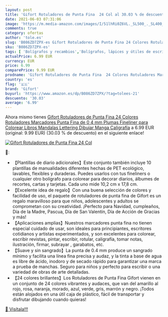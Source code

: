```yaml
---
layout: post
title: 'Gifort Rotuladores de Punta Fina  24 Col al 30.03 % de descuento'
date: 2021-06-03 07:31:06
image: 'https://m.media-amazon.com/images/I/51lhRi0Z6VL._SL500_._SL400_.jpg'
comments: true
category: ofertas
author: 'tole.es'
slug: 'B086ZD7ZPX-es Gifort Rotuladores de Punta Fina 24 Colores Rotuladores...'
sku: 'B086ZD7ZPX-es'
tags: [ 'Bolígrafos y recambios','Bolígrafos, lápices y útiles de escritura','Oficina y papelería','Rotuladores de punta fina','colorear','gifort','rotuladores', ]
actualPrice: 6.99 EUR
currency: EUR
price: 6.99
comparePrice: 9.99 EUR
prodname: 'Gifort Rotuladores de Punta Fina  24 Colores Rotuladores Marcadores Punta Fina de 0 4 mm  Plumas Fineliner para Colorear Libros Mandalas Lettering Dibujar Manga Caligrafía'
country: 'es'
flag: '🇪🇸'
brand: 'Gifort'
buyurl: 'https://www.amazon.es/dp/B086ZD7ZPX/?tag=tolees-21'
descuento: '30.03'
average: '6.99'
---
```


Ahora mismo tienes [Gifort Rotuladores de Punta Fina  24 Colores Rotuladores Marcadores Punta Fina de 0 4 mm  Plumas Fineliner para Colorear Libros Mandalas Lettering Dibujar Manga Caligrafía](https://www.amazon.es/dp/B086ZD7ZPX/?tag=tolees-21) a 6.99 EUR (original: 9.99 EUR) (30.03 %  de descuento) en el siguiente enlace!

[![Gifort Rotuladores de Punta Fina  24 Col](https://m.media-amazon.com/images/I/51lhRi0Z6VL._SL500_._SL400_.jpg)](https://www.amazon.es/dp/B086ZD7ZPX/?tag=tolees-21)

🔎:

- 【Plantillas de diario adicionales】Este conjunto también incluye 10 plantillas de manualidades diferentes hechas de PET ecológico, lavables, flexibles y duraderas. Puedes usarlos con tus fineliners o cualquier otro bolígrafo para colorear para decorar diarios, álbumes de recortes, cartas y tarjetas. Cada uno mide 10,2 cm x 17,8 cm.
- 【Excelente idea de regalo】Con una buena selección de colores y facilidad de uso, el paquete de rotuladores de punta fina de Gifort es un regalo maravilloso para que niños, adolescentes y adultos se comprometan con su creatividad. ¡Perfecto para Navidad, cumpleaños, Día de la Madre, Pascua, Día de San Valentín, Día de Acción de Gracias y más!
- 【Aplicaciones amplias】Nuestros marcadores punta fina no tienen especial cuidado de usar, son ideales para principiantes, escritores cotidianos y artistas experimentados, y son excelentes para colorear, escribir revistas, pintar, escribir, rotular, caligrafía, tomar notas, ilustración, firmar, subrayar , garabatos, etc.
- 【Suave y sin sangrado】La punta de 0.4 mm produce un sangrado mínimo y facilita una línea fina precisa y audaz, y la tinta a base de agua es libre de ácido, inodoro y de secado rápido para garantizar una marca a prueba de manchas. Seguro para niños y perfecto para escribir o una variedad de obras de arte detalladas.
- 【24 colores brillantes】Los Rotuladores de Punta Fina Gifort vienen en un conjunto de 24 colores vibrantes y audaces, que van del amarillo al rojo, rosa, naranja, morado, azul, verde, gris, marrón y negro. ¡Todos están alojados en una útil caja de plástico, fácil de transportar y disfrutar dibujando cuando quieras!

[🛒 Visítala!!!](https://www.amazon.es/dp/B086ZD7ZPX/?tag=tolees-21)

